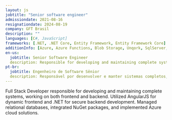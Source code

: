 ```yaml
---
layout: js
jobtitle: "Senior software engineer"
admissiondate: 2021-08-16
resignationdate: 2024-08-19
company: GFT Brasil
description: ""
languages: [C#, JavaScript]
frameworks: [.NET, .NET Core, Entity Framework, Entity Framework Core]
additionInfo: [Azure, Azure Functions, Blob Storage, Unqork, SqlServer, GIT, Design Patterns, Threads, Oracle, unit testing]
en-us:
  jobtitle: Senior Software Engineer
  description: Responsible for developing and maintaining complete systems, working on both frontend and backend. AngularJS for dynamic frontend and .NET for backend development. Managed SQL and NoSQL databases, NuGet packages creation, and Azure cloud solutions.
pt-br:
  jobtitle: Engenheiro de Software Sênior
  description: Responsável por desenvolver e manter sistemas completos, trabalhando tanto no frontend quanto no backend. AngularJS para frontend dinâmico e .NET para desenvolvimento de backend. Bancos de dados SQL e NoSQL, criação de pacotes NuGet e  soluções de nuvem Azure.
---
```


Full Stack Developer responsible for developing and maintaining complete systems, working on both frontend and backend. Utilized AngularJS for dynamic frontend and .NET for secure backend development. Managed relational databases, integrated NuGet packages, and implemented Azure cloud solutions.


